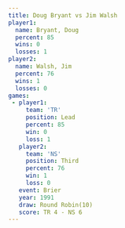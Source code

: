 ```yaml
---
title: Doug Bryant vs Jim Walsh
player1:            
  name: Bryant, Doug
  percent: 85       
  wins: 0           
  losses: 1         
player2:            
  name: Walsh, Jim  
  percent: 76       
  wins: 1           
  losses: 0         
games:
 - player1:        
     team: 'TR'    
     position: Lead
     percent: 85   
     win: 0        
     loss: 1       
   player2:         
     team: 'NS'     
     position: Third
     percent: 76    
     win: 1         
     loss: 0        
   event: Brier         
   year: 1991           
   draw: Round Robin(10)
   score: TR 4 - NS 6   
---
```


